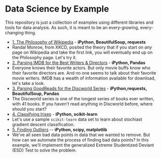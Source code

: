 # Data Science by Example

This repository is just a collection of examples using different libraries and tools for data analysis. As such, it is meant to be an every-growing, every-changing thing.

 * [1. The Philosophy of Wikipedia](examples/1_philosphy_of_wikipedia/RESULTS.md) - **iPython, BeautifulSoup, requests**
  * Randal Monroe, from XKCD, posited the theory that if you start on *any* page on Wikipedia and take the first link, you will eventually end up on the Philosophy page. Let's try it.
 * [2. Parsing IMDB for the Best Writers & Directors](examples/2_imdb_writers_directors/RESULTS.md) - **iPython, Pandas**
  * Everyone knows their favorite actors. But only movie buffs know who their favorite directors are. And no one seems to talk about their favorite movie writers. IMDB has a wealth of information available for download, let's take a look.
 * [3. Parsing GoodReads for the Discworld Series](examples/3_discworld_on_goodreads/RESULTS.md) - **iPython,requests, BeautifulSoup, Pandas**
  * The Discworld series is one of the longest series of books ever written, with 41 books. If you haven't read anything in Discworld before, where should you start?
 * [4. Classifying Irises](examples/4_classifying_irisses/RESULTS.md) - **iPython, scikit-learn**
  * Let's use a sample `scikit-learn` data set to learn about stochiast gradient descent classification.
 * [5. Finding Outliers](examples/5_outliers/RESULTS.md) -- **iPython, scipy, matplotlib**
  * We've all seen bad data points in data that we wanted to remove. But how can we automate the process of finding bad data points? In this example, we'll implement the generalized Extreme Studentized Deviant (ESD) Test to solve the problem.
